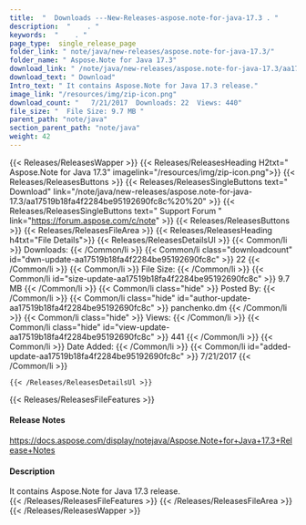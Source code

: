 ```yaml
---
title:  "  Downloads ---New-Releases-aspose.note-for-java-17.3 . " 
description:  "    . " 
keywords:  "    . " 
page_type:  single_release_page
folder_link: " note/java/new-releases/aspose.note-for-java-17.3/"
folder_name: " Aspose.Note for Java 17.3"
download_link: " /note/java/new-releases/aspose.note-for-java-17.3/aa17519b18fa4f2284be95192690fc8c"
download_text: " Download"
Intro_text: " It contains Aspose.Note for Java 17.3 release."
image_link: "/resources/img/zip-icon.png"
download_count: "   7/21/2017  Downloads: 22  Views: 440"
file_size: "  File Size: 9.7 MB "
parent_path: "note/java"
section_parent_path: "note/java"
weight: 42
---
```


{{< Releases/ReleasesWapper >}}
  {{< Releases/ReleasesHeading H2txt=" Aspose.Note for Java 17.3" imagelink="/resources/img/zip-icon.png">}}
  {{< Releases/ReleasesButtons >}}
    {{< Releases/ReleasesSingleButtons text=" Download" link="/note/java/new-releases/aspose.note-for-java-17.3/aa17519b18fa4f2284be95192690fc8c%20%20" >}}
    {{< Releases/ReleasesSingleButtons text=" Support Forum " link="https://forum.aspose.com/c/note" >}}
  {{< Releases/ReleasesButtons >}}
  {{< Releases/ReleasesFileArea >}}
    {{< Releases/ReleasesHeading h4txt="File Details">}}
    {{< Releases/ReleasesDetailsUl >}}
            {{< Common/li  >}} Downloads: {{< /Common/li >}} 
      {{< Common/li class="downloadcount" id="dwn-update-aa17519b18fa4f2284be95192690fc8c" >}} 22 {{< /Common/li >}} 
      {{< Common/li  >}} File Size: {{< /Common/li >}} 
      {{< Common/li id="size-update-aa17519b18fa4f2284be95192690fc8c" >}} 9.7 MB {{< /Common/li >}} 
      {{< Common/li  class="hide" >}} Posted By: {{< /Common/li >}} 
      {{< Common/li class="hide" id="author-update-aa17519b18fa4f2284be95192690fc8c" >}} panchenko.dm {{< /Common/li >}} 
      {{< Common/li class="hide"  >}} Views: {{< /Common/li >}} 
      {{< Common/li class="hide" id="view-update-aa17519b18fa4f2284be95192690fc8c" >}} 441 {{< /Common/li >}} 
      {{< Common/li  >}} Date Added: {{< /Common/li >}} 
      {{< Common/li id="added-update-aa17519b18fa4f2284be95192690fc8c" >}} 7/21/2017 {{< /Common/li >}} 

    {{< /Releases/ReleasesDetailsUl >}}

  {{< Releases/ReleasesFileFeatures >}}
      <h4>Release Notes</h4><div><a href="https://docs.aspose.com/display/notejava/Aspose.Note+for+Java+17.3+Release+Notes">https://docs.aspose.com/display/notejava/Aspose.Note+for+Java+17.3+Release+Notes</a></div><h4>Description</h4><div class="HTMLDescription">It contains Aspose.Note for Java 17.3 release.</div>
  {{< /Releases/ReleasesFileFeatures >}}
 {{< /Releases/ReleasesFileArea >}}
{{< /Releases/ReleasesWapper >}}


